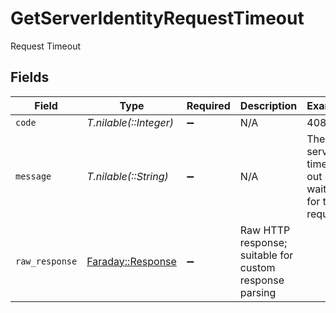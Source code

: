 # GetServerIdentityRequestTimeout

Request Timeout


## Fields

| Field                                                                       | Type                                                                        | Required                                                                    | Description                                                                 | Example                                                                     |
| --------------------------------------------------------------------------- | --------------------------------------------------------------------------- | --------------------------------------------------------------------------- | --------------------------------------------------------------------------- | --------------------------------------------------------------------------- |
| `code`                                                                      | *T.nilable(::Integer)*                                                      | :heavy_minus_sign:                                                          | N/A                                                                         | 408                                                                         |
| `message`                                                                   | *T.nilable(::String)*                                                       | :heavy_minus_sign:                                                          | N/A                                                                         | The server timed out waiting for the request.                               |
| `raw_response`                                                              | [Faraday::Response](https://www.rubydoc.info/gems/faraday/Faraday/Response) | :heavy_minus_sign:                                                          | Raw HTTP response; suitable for custom response parsing                     |                                                                             |